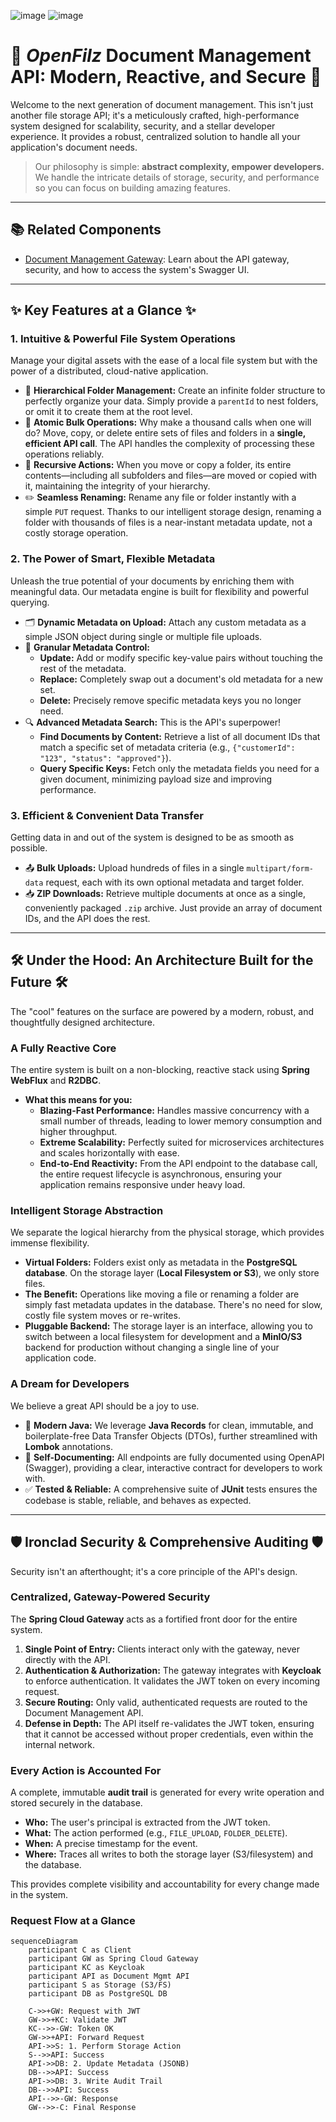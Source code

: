 ![image]({./.github/badges/jacoco.svg})
![image]({./.github/badges/branches.svg})

# 🚀 **_OpenFilz_** Document Management API: Modern, Reactive, and Secure 🚀

Welcome to the next generation of document management. This isn't just another file storage API; it's a meticulously crafted, high-performance system designed for scalability, security, and a stellar developer experience. It provides a robust, centralized solution to handle all your application's document needs.

> Our philosophy is simple: **abstract complexity, empower developers.** We handle the intricate details of storage, security, and performance so you can focus on building amazing features.

---

## 📚 Related Components

- [Document Management Gateway](./document-management-gateway/README.md): Learn about the API gateway, security, and how to access the system's Swagger UI.

---

## ✨ Key Features at a Glance ✨

### 1. Intuitive & Powerful File System Operations

Manage your digital assets with the ease of a local file system but with the power of a distributed, cloud-native application.

*   📂 **Hierarchical Folder Management:** Create an infinite folder structure to perfectly organize your data. Simply provide a `parentId` to nest folders, or omit it to create them at the root level.
*   💨 **Atomic Bulk Operations:** Why make a thousand calls when one will do? Move, copy, or delete entire sets of files and folders in a **single, efficient API call**. The API handles the complexity of processing these operations reliably.
*   🔄 **Recursive Actions:** When you move or copy a folder, its entire contents—including all subfolders and files—are moved or copied with it, maintaining the integrity of your hierarchy.
*   ✏️ **Seamless Renaming:** Rename any file or folder instantly with a simple `PUT` request. Thanks to our intelligent storage design, renaming a folder with thousands of files is a near-instant metadata update, not a costly storage operation.

### 2. The Power of Smart, Flexible Metadata

Unleash the true potential of your documents by enriching them with meaningful data. Our metadata engine is built for flexibility and powerful querying.

*   🗂️ **Dynamic Metadata on Upload:** Attach any custom metadata as a simple JSON object during single or multiple file uploads.
*   🔧 **Granular Metadata Control:**
    *   **Update:** Add or modify specific key-value pairs without touching the rest of the metadata.
    *   **Replace:** Completely swap out a document's old metadata for a new set.
    *   **Delete:** Precisely remove specific metadata keys you no longer need.
*   🔍 **Advanced Metadata Search:** This is the API's superpower!
    *   **Find Documents by Content:** Retrieve a list of all document IDs that match a specific set of metadata criteria (e.g., `{"customerId": "123", "status": "approved"}`).
    *   **Query Specific Keys:** Fetch only the metadata fields you need for a given document, minimizing payload size and improving performance.

### 3. Efficient & Convenient Data Transfer

Getting data in and out of the system is designed to be as smooth as possible.

*   📤 **Bulk Uploads:** Upload hundreds of files in a single `multipart/form-data` request, each with its own optional metadata and target folder.
*   📥 **ZIP Downloads:** Retrieve multiple documents at once as a single, conveniently packaged `.zip` archive. Just provide an array of document IDs, and the API does the rest.

---

## 🛠️ Under the Hood: An Architecture Built for the Future 🛠️

The "cool" features on the surface are powered by a modern, robust, and thoughtfully designed architecture.

### A Fully Reactive Core
The entire system is built on a non-blocking, reactive stack using **Spring WebFlux** and **R2DBC**.

*   **What this means for you:**
    *   **Blazing-Fast Performance:** Handles massive concurrency with a small number of threads, leading to lower memory consumption and higher throughput.
    *   **Extreme Scalability:** Perfectly suited for microservices architectures and scales horizontally with ease.
    *   **End-to-End Reactivity:** From the API endpoint to the database call, the entire request lifecycle is asynchronous, ensuring your application remains responsive under heavy load.

### Intelligent Storage Abstraction
We separate the logical hierarchy from the physical storage, which provides immense flexibility.

*   **Virtual Folders:** Folders exist only as metadata in the **PostgreSQL database**. On the storage layer (**Local Filesystem or S3**), we only store files.
*   **The Benefit:** Operations like moving a file or renaming a folder are simply fast metadata updates in the database. There's no need for slow, costly file system moves or re-writes.
*   **Pluggable Backend:** The storage layer is an interface, allowing you to switch between a local filesystem for development and a **MinIO/S3** backend for production without changing a single line of your application code.

### A Dream for Developers
We believe a great API should be a joy to use.

*   📝 **Modern Java:** We leverage **Java Records** for clean, immutable, and boilerplate-free Data Transfer Objects (DTOs), further streamlined with **Lombok** annotations.
*   📖 **Self-Documenting:** All endpoints are fully documented using OpenAPI (Swagger), providing a clear, interactive contract for developers to work with.
*   ✅ **Tested & Reliable:** A comprehensive suite of **JUnit** tests ensures the codebase is stable, reliable, and behaves as expected.

---

## 🛡️ Ironclad Security & Comprehensive Auditing 🛡️

Security isn't an afterthought; it's a core principle of the API's design.

### Centralized, Gateway-Powered Security
The **Spring Cloud Gateway** acts as a fortified front door for the entire system.

1.  **Single Point of Entry:** Clients interact only with the gateway, never directly with the API.
2.  **Authentication & Authorization:** The gateway integrates with **Keycloak** to enforce authentication. It validates the JWT token on every incoming request.
3.  **Secure Routing:** Only valid, authenticated requests are routed to the Document Management API.
4.  **Defense in Depth:** The API itself re-validates the JWT token, ensuring that it cannot be accessed without proper credentials, even within the internal network.

### Every Action is Accounted For
A complete, immutable **audit trail** is generated for every write operation and stored securely in the database.

*   **Who:** The user's principal is extracted from the JWT token.
*   **What:** The action performed (e.g., `FILE_UPLOAD`, `FOLDER_DELETE`).
*   **When:** A precise timestamp for the event.
*   **Where:** Traces all writes to both the storage layer (S3/filesystem) and the database.

This provides complete visibility and accountability for every change made in the system.

### Request Flow at a Glance

```mermaid
sequenceDiagram
    participant C as Client
    participant GW as Spring Cloud Gateway
    participant KC as Keycloak
    participant API as Document Mgmt API
    participant S as Storage (S3/FS)
    participant DB as PostgreSQL DB

    C->>+GW: Request with JWT
    GW->>+KC: Validate JWT
    KC-->>-GW: Token OK
    GW->>+API: Forward Request
    API->>S: 1. Perform Storage Action
    S-->>API: Success
    API->>DB: 2. Update Metadata (JSONB)
    DB-->>API: Success
    API->>DB: 3. Write Audit Trail
    DB-->>API: Success
    API-->>-GW: Response
    GW-->>-C: Final Response
```
